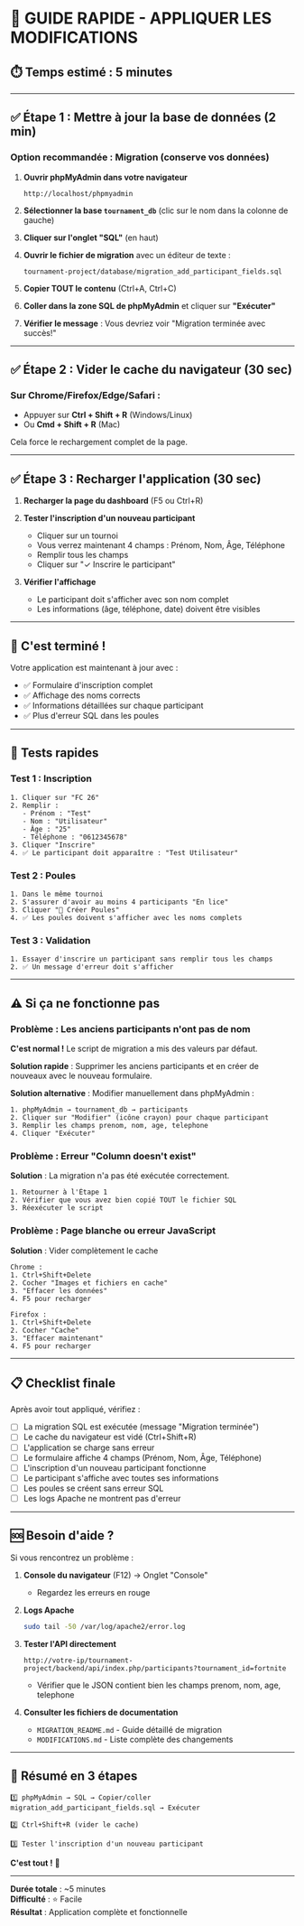 # 🚀 GUIDE RAPIDE - APPLIQUER LES MODIFICATIONS

## ⏱️ Temps estimé : 5 minutes

---

## ✅ Étape 1 : Mettre à jour la base de données (2 min)

### Option recommandée : Migration (conserve vos données)

1. **Ouvrir phpMyAdmin dans votre navigateur**
   ```
   http://localhost/phpmyadmin
   ```

2. **Sélectionner la base `tournament_db`** (clic sur le nom dans la colonne de gauche)

3. **Cliquer sur l'onglet "SQL"** (en haut)

4. **Ouvrir le fichier de migration** avec un éditeur de texte :
   ```
   tournament-project/database/migration_add_participant_fields.sql
   ```

5. **Copier TOUT le contenu** (Ctrl+A, Ctrl+C)

6. **Coller dans la zone SQL de phpMyAdmin** et cliquer sur **"Exécuter"**

7. **Vérifier le message** : Vous devriez voir "Migration terminée avec succès!"

---

## ✅ Étape 2 : Vider le cache du navigateur (30 sec)

### Sur Chrome/Firefox/Edge/Safari :
- Appuyer sur **Ctrl + Shift + R** (Windows/Linux)
- Ou **Cmd + Shift + R** (Mac)

Cela force le rechargement complet de la page.

---

## ✅ Étape 3 : Recharger l'application (30 sec)

1. **Recharger la page du dashboard** (F5 ou Ctrl+R)

2. **Tester l'inscription d'un nouveau participant**
   - Cliquer sur un tournoi
   - Vous verrez maintenant 4 champs : Prénom, Nom, Âge, Téléphone
   - Remplir tous les champs
   - Cliquer sur "✓ Inscrire le participant"

3. **Vérifier l'affichage**
   - Le participant doit s'afficher avec son nom complet
   - Les informations (âge, téléphone, date) doivent être visibles

---

## 🎉 C'est terminé !

Votre application est maintenant à jour avec :
- ✅ Formulaire d'inscription complet
- ✅ Affichage des noms corrects
- ✅ Informations détaillées sur chaque participant
- ✅ Plus d'erreur SQL dans les poules

---

## 🧪 Tests rapides

### Test 1 : Inscription
```
1. Cliquer sur "FC 26"
2. Remplir :
   - Prénom : "Test"
   - Nom : "Utilisateur"
   - Âge : "25"
   - Téléphone : "0612345678"
3. Cliquer "Inscrire"
4. ✅ Le participant doit apparaître : "Test Utilisateur"
```

### Test 2 : Poules
```
1. Dans le même tournoi
2. S'assurer d'avoir au moins 4 participants "En lice"
3. Cliquer "🔀 Créer Poules"
4. ✅ Les poules doivent s'afficher avec les noms complets
```

### Test 3 : Validation
```
1. Essayer d'inscrire un participant sans remplir tous les champs
2. ✅ Un message d'erreur doit s'afficher
```

---

## ⚠️ Si ça ne fonctionne pas

### Problème : Les anciens participants n'ont pas de nom

**C'est normal !** Le script de migration a mis des valeurs par défaut.

**Solution rapide** : Supprimer les anciens participants et en créer de nouveaux avec le nouveau formulaire.

**Solution alternative** : Modifier manuellement dans phpMyAdmin :
```
1. phpMyAdmin → tournament_db → participants
2. Cliquer sur "Modifier" (icône crayon) pour chaque participant
3. Remplir les champs prenom, nom, age, telephone
4. Cliquer "Exécuter"
```

### Problème : Erreur "Column doesn't exist"

**Solution** : La migration n'a pas été exécutée correctement.
```
1. Retourner à l'Étape 1
2. Vérifier que vous avez bien copié TOUT le fichier SQL
3. Réexécuter le script
```

### Problème : Page blanche ou erreur JavaScript

**Solution** : Vider complètement le cache
```
Chrome : 
1. Ctrl+Shift+Delete
2. Cocher "Images et fichiers en cache"
3. "Effacer les données"
4. F5 pour recharger

Firefox :
1. Ctrl+Shift+Delete
2. Cocher "Cache"
3. "Effacer maintenant"
4. F5 pour recharger
```

---

## 📋 Checklist finale

Après avoir tout appliqué, vérifiez :

- [ ] La migration SQL est exécutée (message "Migration terminée")
- [ ] Le cache du navigateur est vidé (Ctrl+Shift+R)
- [ ] L'application se charge sans erreur
- [ ] Le formulaire affiche 4 champs (Prénom, Nom, Âge, Téléphone)
- [ ] L'inscription d'un nouveau participant fonctionne
- [ ] Le participant s'affiche avec toutes ses informations
- [ ] Les poules se créent sans erreur SQL
- [ ] Les logs Apache ne montrent pas d'erreur

---

## 🆘 Besoin d'aide ?

Si vous rencontrez un problème :

1. **Console du navigateur** (F12) → Onglet "Console"
   - Regardez les erreurs en rouge

2. **Logs Apache**
   ```bash
   sudo tail -50 /var/log/apache2/error.log
   ```

3. **Tester l'API directement**
   ```
   http://votre-ip/tournament-project/backend/api/index.php/participants?tournament_id=fortnite
   ```
   - Vérifier que le JSON contient bien les champs prenom, nom, age, telephone

4. **Consulter les fichiers de documentation**
   - `MIGRATION_README.md` - Guide détaillé de migration
   - `MODIFICATIONS.md` - Liste complète des changements

---

## 🎯 Résumé en 3 étapes

```
1️⃣ phpMyAdmin → SQL → Copier/coller migration_add_participant_fields.sql → Exécuter

2️⃣ Ctrl+Shift+R (vider le cache)

3️⃣ Tester l'inscription d'un nouveau participant
```

**C'est tout !** 🎉

---

**Durée totale** : ~5 minutes  
**Difficulté** : ⭐ Facile  
**Résultat** : Application complète et fonctionnelle
